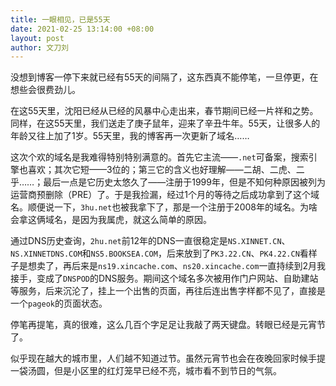 ```yaml
---
title: 一眼相见，已是55天
date: 2021-02-25 13:14:00 +08:00
layout: post
author: 文刀刘
---
```


没想到博客一停下来就已经有55天的间隔了，这东西真不能停笔，一旦停更，在想些会很费劲儿。

在这55天里，沈阳已经从已经的风暴中心走出来，春节期间已经一片祥和之势。同样，在这55天里，我们送走了庚子鼠年，迎来了辛丑牛年。55天，让很多人的年龄又往上加了1岁。55天里，我的博客再一次更新了域名……

这次个欢的域名是我难得特别特别满意的。首先它主流——`.net`可备案，搜索引擎也喜欢；其次它短——3位的；第三它的含义也好理解——二胡、二虎、二乎……；最后一点是它历史太悠久了——注册于1999年，但是不知何种原因被列为运营商预删除（PRE）了。于是我捡漏，经过1个月的等待之后成功拿到了这个域名。顺便说一下，`3hu.net`也被我拿下了，那是一个注册于2008年的域名。为啥会拿这俩域名，是因为我属虎，就这么简单的原因。

通过DNS历史查询，`2hu.net`前12年的DNS一直很稳定是`NS.XINNET.CN`、`NS.XINNETDNS.COM`和`NS5.BOOKSEA.COM`，后来放到了`PK3.22.CN`、`PK4.22.CN`看样子是想卖了，再后来是`ns19.xincache.com`、`ns20.xincache.com`一直持续到2月我接手，变成了`DNSPOD`的DNS服务。期间这个域名多次被用作门户网站、自助建站等服务，后来沉沦了，挂上一个出售的页面，再往后连出售字样都不见了，直接是一个`pageok`的页面状态。

停笔再提笔，真的很难，这么几百个字足足让我敲了两天键盘。转眼已经是元宵节了。

似乎现在越大的城市里，人们越不知道过节。虽然元宵节也会在夜晚回家时候手提一袋汤圆，但是小区里的红灯笼早已经不亮，城市看不到节日的气氛。